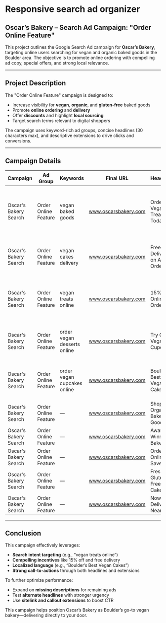 # Responsive search ad organizer

## Oscar’s Bakery – Search Ad Campaign: "Order Online Feature"

This project outlines the Google Search Ad campaign for **Oscar’s Bakery**, targeting online users searching for vegan and organic baked goods in the Boulder area. The objective is to promote online ordering with compelling ad copy, special offers, and strong local relevance.

---

## Project Description

The "Order Online Feature" campaign is designed to:

- Increase visibility for **vegan**, **organic**, and **gluten-free** baked goods
- Promote **online ordering** and **delivery**
- Offer **discounts** and highlight **local sourcing**
- Target search terms relevant to digital shoppers

The campaign uses keyword-rich ad groups, concise headlines (30 characters max), and descriptive extensions to drive clicks and conversions.

---

## Campaign Details

| **Campaign**           | **Ad Group**          | **Keywords**                    | **Final URL**                | **Headlines**                 | **Characters** | **Descriptions**                                                                 | **Characters** | **Extensions**             | **Characters** |
|------------------------|-----------------------|----------------------------------|------------------------------|-------------------------------|----------------|----------------------------------------------------------------------------------|----------------|-----------------------------|----------------|
| Oscar's Bakery Search  | Order Online Feature  | vegan baked goods               | www.oscarsbakery.com         | Order Vegan Treats Today      | 24             | Get 15% off & free delivery on all online vegan bakery orders today.           | 68             | Free Delivery               | 13             |
| Oscar's Bakery Search  | Order Online Feature  | vegan cakes delivery            | www.oscarsbakery.com         | Free Delivery on All Orders   | 27             | Try Boulder’s top vegan, gluten-free, & organic cupcakes and cakes.           | 69             | 15% Off Online Orders       | 21             |
| Oscar's Bakery Search  | Order Online Feature  | vegan treats online             | www.oscarsbakery.com         | 15% Off Online Orders         | 21             | Enjoy award-winning bakery treats from the comfort of your home.              | 64             | Award-Winning Bakery        | 20             |
| Oscar's Bakery Search  | Order Online Feature  | order vegan desserts online     | www.oscarsbakery.com         | Try Our Vegan Cupcakes        | 22             | Fast delivery of fresh, local, and organic baked goods in Boulder.            | 66             | Open 7 Days a Week          | 18             |
| Oscar's Bakery Search  | Order Online Feature  | order vegan cupcakes online     | www.oscarsbakery.com         | Boulder's Best Vegan Cakes    | 26             | Delicious custom cakes now available for online order and delivery.           | 67             | Local Ingredients           | 17             |
| Oscar's Bakery Search  | Order Online Feature  | —                                | www.oscarsbakery.com         | Shop Organic Baked Goods      | 24             | —                                                                                | —              | —                           | —              |
| Oscar's Bakery Search  | Order Online Feature  | —                                | www.oscarsbakery.com         | Award-Winning Bakery          | 20             | —                                                                                | —              | —                           | —              |
| Oscar's Bakery Search  | Order Online Feature  | —                                | www.oscarsbakery.com         | Order Online, Save Big        | 22             | —                                                                                | —              | —                           | —              |
| Oscar's Bakery Search  | Order Online Feature  | —                                | www.oscarsbakery.com         | Fresh Gluten-Free Cakes       | 23             | —                                                                                | —              | —                           | —              |
| Oscar's Bakery Search  | Order Online Feature  | —                                | www.oscarsbakery.com         | Now Delivering Near You       | 23             | —                                                                                | —              | —                           | —              |

---

## Conclusion

This campaign effectively leverages:
- **Search intent targeting** (e.g., “vegan treats online”)
- **Compelling incentives** like 15% off and free delivery
- **Localized language** (e.g., “Boulder’s Best Vegan Cakes”)
- **Strong call-to-actions** through both headlines and extensions

To further optimize performance:
- Expand on **missing descriptions** for remaining ads
- Test **alternate headlines** with stronger urgency
- Use **sitelink and callout extensions** to boost CTR

This campaign helps position Oscar’s Bakery as Boulder’s go-to vegan bakery—delivering directly to your door.

